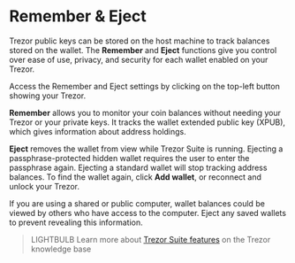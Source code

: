 # Remember & Eject

Trezor public keys can be stored on the host machine to track balances stored on the wallet. The **Remember** and **Eject** functions give you control over ease of use, privacy, and security for each wallet enabled on your Trezor.

Access the Remember and Eject settings by clicking on the top-left button showing your Trezor.

**Remember** allows you to monitor your coin balances without needing your Trezor or your private keys. It tracks the wallet extended public key (XPUB), which gives information about address holdings.

**Eject** removes the wallet from view while Trezor Suite is running. Ejecting a passphrase-protected hidden wallet requires the user to enter the passphrase again. Ejecting a standard wallet will stop tracking address balances. To find the wallet again, click **Add wallet**, or reconnect and unlock your Trezor.

If you are using a shared or public computer, wallet balances could be viewed by others who have access to the computer. Eject any saved wallets to prevent revealing this information.

> LIGHTBULB Learn more about [Trezor Suite features](https://trezor.io/learn/a/get-to-know-the-trezor-suite-app) on the Trezor knowledge base
